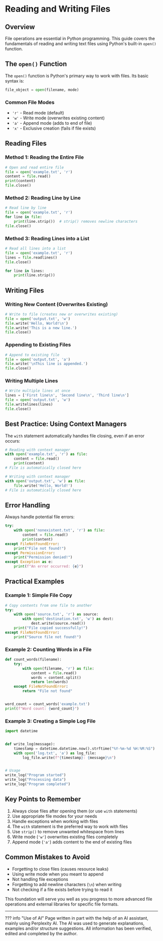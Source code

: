 # Reading and Writing Files

## Overview

File operations are essential in Python programming. This guide covers the fundamentals of reading and writing text
files using Python's built-in `open()` function.

## The `open()` Function

The `open()` function is Python's primary way to work with files. Its basic syntax is:

```python
file_object = open(filename, mode)
```

### Common File Modes

- `'r'` - Read mode (default)
- `'w'` - Write mode (overwrites existing content)
- `'a'` - Append mode (adds to end of file)
- `'x'` - Exclusive creation (fails if file exists)

## Reading Files

### Method 1: Reading the Entire File

```python
# Open and read entire file
file = open('example.txt', 'r')
content = file.read()
print(content)
file.close()
```

### Method 2: Reading Line by Line

```python
# Read line by line
file = open('example.txt', 'r')
for line in file:
    print(line.strip())  # strip() removes newline characters
file.close()
```

### Method 3: Reading Lines into a List

```python
# Read all lines into a list
file = open('example.txt', 'r')
lines = file.readlines()
file.close()

for line in lines:
    print(line.strip())
```

## Writing Files

### Writing New Content (Overwrites Existing)

```python
# Write to file (creates new or overwrites existing)
file = open('output.txt', 'w')
file.write('Hello, World!\n')
file.write('This is a new line.')
file.close()
```

### Appending to Existing Files

```python
# Append to existing file
file = open('output.txt', 'a')
file.write('\nThis line is appended.')
file.close()
```

### Writing Multiple Lines

```python
# Write multiple lines at once
lines = ['First line\n', 'Second line\n', 'Third line\n']
file = open('output.txt', 'w')
file.writelines(lines)
file.close()
```

## Best Practice: Using Context Managers

The `with` statement automatically handles file closing, even if an error occurs:

```python
# Reading with context manager
with open('example.txt', 'r') as file:
    content = file.read()
    print(content)
# File is automatically closed here

# Writing with context manager
with open('output.txt', 'w') as file:
    file.write('Hello, World!')
# File is automatically closed here
```

## Error Handling

Always handle potential file errors:

```python
try:
    with open('nonexistent.txt', 'r') as file:
        content = file.read()
        print(content)
except FileNotFoundError:
    print("File not found!")
except PermissionError:
    print("Permission denied!")
except Exception as e:
    print(f"An error occurred: {e}")
```

## Practical Examples

### Example 1: Simple File Copy

```python
# Copy contents from one file to another
try:
    with open('source.txt', 'r') as source:
        with open('destination.txt', 'w') as dest:
            dest.write(source.read())
    print("File copied successfully!")
except FileNotFoundError:
    print("Source file not found!")
```

### Example 2: Counting Words in a File

```python
def count_words(filename):
    try:
        with open(filename, 'r') as file:
            content = file.read()
            words = content.split()
            return len(words)
    except FileNotFoundError:
        return "File not found"


word_count = count_words('example.txt')
print(f"Word count: {word_count}")
```

### Example 3: Creating a Simple Log File

```python
import datetime


def write_log(message):
    timestamp = datetime.datetime.now().strftime("%Y-%m-%d %H:%M:%S")
    with open('log.txt', 'a') as log_file:
        log_file.write(f"{timestamp}: {message}\n")


# Usage
write_log("Program started")
write_log("Processing data")
write_log("Program completed")
```

## Key Points to Remember

1. Always close files after opening them (or use `with` statements)
2. Use appropriate file modes for your needs
3. Handle exceptions when working with files
4. The `with` statement is the preferred way to work with files
5. Use `strip()` to remove unwanted whitespace from lines
6. Write mode (`'w'`) overwrites existing files completely
7. Append mode (`'a'`) adds content to the end of existing files

## Common Mistakes to Avoid

- Forgetting to close files (causes resource leaks)
- Using write mode when you meant to append
- Not handling file exceptions
- Forgetting to add newline characters (`\n`) when writing
- Not checking if a file exists before trying to read it

This foundation will serve you well as you progress to more advanced file operations and external libraries for specific
file formats.

---------------

??? info "Use of AI"
    Page written in part with the help of an AI assistant, mainly using Perplexity AI. The AI was used to generate
    explanations, examples and/or structure suggestions. All information has been verified, edited and completed by
    the author.